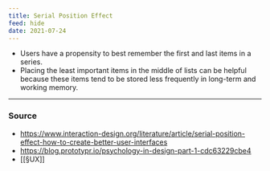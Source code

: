 ```yaml
---
title: Serial Position Effect
feed: hide
date: 2021-07-24
---
```


- Users have a propensity to best remember the first and last items in a series. 
- Placing the least important items in the middle of lists can be helpful because these items tend to be stored less frequently in long-term and working memory.

--- 

### Source
- https://www.interaction-design.org/literature/article/serial-position-effect-how-to-create-better-user-interfaces
- https://blog.prototypr.io/psychology-in-design-part-1-cdc63229cbe4
- [[§UX]]